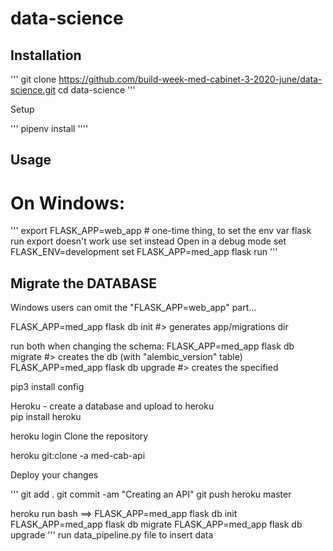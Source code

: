 # data-science

## Installation 


''' 
git clone https://github.com/build-week-med-cabinet-3-2020-june/data-science.git
cd data-science
'''

Setup

'''
pipenv install
''''

## Usage 

# On Windows:
'''
export FLASK_APP=web_app # one-time thing, to set the env var
flask run
export doesn't work use set instead
Open in a debug mode
set FLASK_ENV=development
set FLASK_APP=med_app
flask run 
'''

## Migrate the DATABASE 

Windows users can omit the "FLASK_APP=web_app" part...

FLASK_APP=med_app flask db init #> generates app/migrations dir

run both when changing the schema:
FLASK_APP=med_app flask db migrate #> creates the db (with "alembic_version" table)
FLASK_APP=med_app flask db upgrade #> creates the specified 

pip3 install config

Heroku - create a database and upload to heroku  
pip install heroku 

heroku login
Clone the repository

heroku git:clone -a med-cab-api

Deploy your changes

'''
git add .
git commit -am "Creating an API"
git push heroku master

heroku run bash ==> 
FLASK_APP=med_app flask db init 
FLASK_APP=med_app flask db migrate
FLASK_APP=med_app flask db upgrade
'''
run data_pipeline.py file to insert data 
